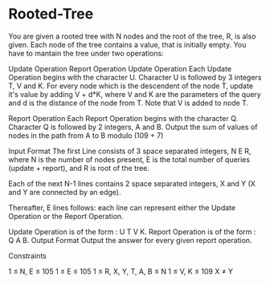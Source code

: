 # Rooted-Tree
You are given a rooted tree with N nodes and the root of the tree, R, is also given. Each node of the tree contains a value, that is initially empty. You have to mantain the tree under two operations:

Update Operation
Report Operation
Update Operation
Each Update Operation begins with the character U. Character U is followed by 3 integers T, V and K. For every node which is the descendent of the node T, update it's value by adding V + d*K, where V and K are the parameters of the query and d is the distance of the node from T. Note that V is added to node T.

Report Operation
Each Report Operation begins with the character Q. Character Q is followed by 2 integers, A and B. Output the sum of values of nodes in the path from A to B modulo (109 + 7)

Input Format
The first Line consists of 3 space separated integers, N E R, where N is the number of nodes present, E is the total number of queries (update + report), and R is root of the tree.

Each of the next N-1 lines contains 2 space separated integers, X and Y (X and Y are connected by an edge).

Thereafter, E lines follows: each line can represent either the Update Operation or the Report Operation.

Update Operation is of the form : U T V K.
Report Operation is of the form : Q A B.
Output Format
Output the answer for every given report operation.

Constraints

1 ≤ N, E ≤ 105
1 ≤ E ≤ 105
1 ≤ R, X, Y, T, A, B ≤ N
1 ≤ V, K ≤ 109
X ≠ Y
